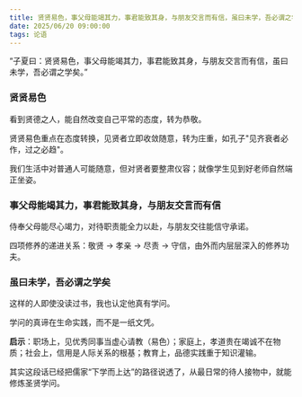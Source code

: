 ```yaml
---
title: 贤贤易色，事父母能竭其力，事君能致其身，与朋友交言而有信，虽曰未学，吾必谓之学矣
date: 2025/06/20 09:00:00
tags: 论语
---
```


“子夏曰：贤贤易色，事父母能竭其力，事君能致其身，与朋友交言而有信，虽曰未学，吾必谓之学矣。”

### 贤贤易色

看到贤德之人，能自然改变自己平常的态度，转为恭敬。

贤贤易色重点在态度转换，见贤者立即收敛随意，转为庄重，如孔子"见齐衰者必作，过之必趋"。

我们生活中对普通人可能随意，但对贤者要整肃仪容；就像学生见到好老师自然端正坐姿。

### 事父母能竭其力，事君能致其身，与朋友交言而有信

侍奉父母能尽心竭力，对待职责能全力以赴，与朋友交往能信守承诺。

四项修养的递进关系：敬贤 → 孝亲 → 尽责 → 守信，由外而内层层深入的修养功夫。

### 虽曰未学，吾必谓之学矣

这样的人即使没读过书，我也认定他真有学问。

学问的真谛在生命实践，而不是一纸文凭。


**启示**：职场上，见优秀同事当虚心请教（易色）；家庭上，孝道贵在竭诚不在物质；社会上，信用是人际关系的根基；教育上，品德实践重于知识灌输。

其实这段话已经把儒家“下学而上达”的路径说透了，从最日常的待人接物中，就能修炼圣贤学问。